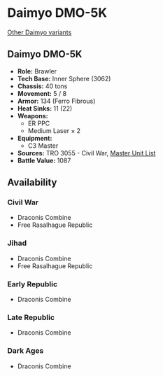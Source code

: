 # Daimyo DMO-5K

[Other Daimyo variants](../daimyo.md)

## Daimyo DMO-5K
- **Role:** Brawler
- **Tech Base:** Inner Sphere (3062)
- **Chassis:** 40 tons
- **Movement:** 5 / 8
- **Armor:** 134 (Ferro Fibrous)
- **Heat Sinks:** 11 (22)
- **Weapons:**
  - ER PPC
  - Medium Laser × 2
- **Equipment:**
  - C3 Master
- **Sources:** TRO 3055 - Civil War, [Master Unit List](http://masterunitlist.info/Unit/Details/806/daimyo-dmo-5k)
- **Battle Value:** 1087

## Availability

### Civil War
- Draconis Combine
- Free Rasalhague Republic

### Jihad
- Draconis Combine
- Free Rasalhague Republic

### Early Republic
- Draconis Combine

### Late Republic
- Draconis Combine

### Dark Ages
- Draconis Combine

